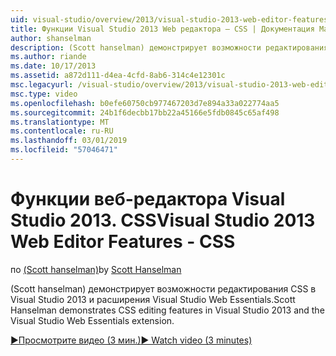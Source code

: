 ```yaml
---
uid: visual-studio/overview/2013/visual-studio-2013-web-editor-features-css
title: Функции Visual Studio 2013 Web редактора — CSS | Документация Майкрософт
author: shanselman
description: (Scott hanselman) демонстрирует возможности редактирования CSS в Visual Studio 2013 и расширения Visual Studio Web Essentials.
ms.author: riande
ms.date: 10/17/2013
ms.assetid: a872d111-d4ea-4cfd-8ab6-314c4e12301c
msc.legacyurl: /visual-studio/overview/2013/visual-studio-2013-web-editor-features-css
msc.type: video
ms.openlocfilehash: b0efe60750cb977467203d7e894a33a022774aa5
ms.sourcegitcommit: 24b1f6decbb17bb22a45166e5fdb0845c65af498
ms.translationtype: MT
ms.contentlocale: ru-RU
ms.lasthandoff: 03/01/2019
ms.locfileid: "57046471"
---
```

<a name="visual-studio-2013-web-editor-features---css"></a><span data-ttu-id="561c7-103">Функции веб-редактора Visual Studio 2013. CSS</span><span class="sxs-lookup"><span data-stu-id="561c7-103">Visual Studio 2013 Web Editor Features - CSS</span></span>
====================
<span data-ttu-id="561c7-104">по [(Scott hanselman)](https://github.com/shanselman)</span><span class="sxs-lookup"><span data-stu-id="561c7-104">by [Scott Hanselman](https://github.com/shanselman)</span></span>

<span data-ttu-id="561c7-105">(Scott hanselman) демонстрирует возможности редактирования CSS в Visual Studio 2013 и расширения Visual Studio Web Essentials.</span><span class="sxs-lookup"><span data-stu-id="561c7-105">Scott Hanselman demonstrates CSS editing features in Visual Studio 2013 and the Visual Studio Web Essentials extension.</span></span>

[<span data-ttu-id="561c7-106">&#9654;Просмотрите видео (3 мин.)</span><span class="sxs-lookup"><span data-stu-id="561c7-106">&#9654; Watch video (3 minutes)</span></span>](https://channel9.msdn.com/Blogs/ASP-NET-Site-Videos/visual-studio-2013-web-editor-features-css)
